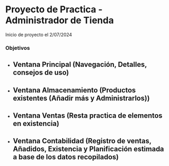 <h1>Proyecto de Practica - Administrador de Tienda</h1>

<p>Inicio de proyecto el 2/07/2024</p>

<h3>Objetivos</h3>

- **Ventana Principal (Navegación, Detalles, consejos de uso)**
    -
- **Ventana Almacenamiento (Productos existentes (Añadir más y Administrarlos))**
    -
- **Ventana Ventas (Resta practica de elementos en existencia)**
    -
- **Ventana Contabilidad (Registro de ventas, Añadidos, Existencia y Planificación estimada a base de los datos recopilados)**
    -